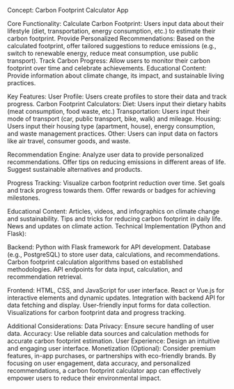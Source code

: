 Concept: Carbon Footprint Calculator App

Core Functionality:
Calculate Carbon Footprint: Users input data about their lifestyle (diet, transportation, energy consumption, etc.) to estimate their carbon footprint.
Provide Personalized Recommendations: Based on the calculated footprint, offer tailored suggestions to reduce emissions (e.g., switch to renewable energy, reduce meat consumption, use public transport).
Track Carbon Progress: Allow users to monitor their carbon footprint over time and celebrate achievements.
Educational Content: Provide information about climate change, its impact, and sustainable living practices.

Key Features:
User Profile: Users create profiles to store their data and track progress.
Carbon Footprint Calculators:
Diet: Users input their dietary habits (meat consumption, food waste, etc.)
Transportation: Users input their mode of transport (car, public transport, bike, walk) and mileage.
Housing: Users input their housing type (apartment, house), energy consumption, and waste management practices.
Other: Users can input data on factors like air travel, consumer goods, and waste.

Recommendation Engine:
Analyze user data to provide personalized recommendations.
Offer tips on reducing emissions in different areas of life.
Suggest sustainable alternatives and products.

Progress Tracking:
Visualize carbon footprint reduction over time.
Set goals and track progress towards them.
Offer rewards or badges for achieving milestones.

Educational Content:
Articles, videos, and infographics on climate change and sustainability.
Tips and tricks for reducing carbon footprint in daily life.
News and updates on climate action.
Technical Implementation (Python and Flask):

Backend:
Python with Flask framework for API development.
Database (e.g., PostgreSQL) to store user data, calculations, and recommendations.
Carbon footprint calculation algorithms based on established methodologies.
API endpoints for data input, calculation, and recommendation retrieval.

Frontend:
HTML, CSS, and JavaScript for user interface.
React or Vue.js for interactive elements and dynamic updates.
Integration with backend API for data fetching and display.
User-friendly input forms for data collection.
Visualizations for carbon footprint data and progress tracking.

Additional Considerations:
Data Privacy: Ensure secure handling of user data.
Accuracy: Use reliable data sources and calculation methods for accurate carbon footprint estimation.
User Experience: Design an intuitive and engaging user interface.
Monetization (Optional): Consider premium features, in-app purchases, or partnerships with eco-friendly brands.
By focusing on user engagement, data accuracy, and personalized recommendations, a carbon footprint calculator app can effectively empower users to reduce their environmental impact.

